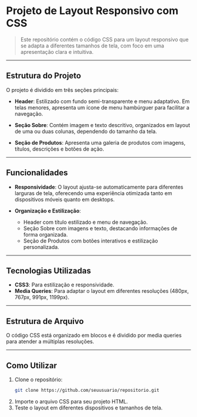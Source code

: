 # Projeto de Layout Responsivo com CSS

> Este repositório contém o código CSS para um layout responsivo que se adapta a diferentes tamanhos de tela, com foco em uma apresentação clara e intuitiva.

---

## **Estrutura do Projeto**

O projeto é dividido em três seções principais:

- **Header**: Estilizado com fundo semi-transparente e menu adaptativo. Em telas menores, apresenta um ícone de menu hambúrguer para facilitar a navegação.
  
- **Seção Sobre**: Contém imagem e texto descritivo, organizados em layout de uma ou duas colunas, dependendo do tamanho da tela.
  
- **Seção de Produtos**: Apresenta uma galeria de produtos com imagens, títulos, descrições e botões de ação.

---

## **Funcionalidades**

- **Responsividade**: O layout ajusta-se automaticamente para diferentes larguras de tela, oferecendo uma experiência otimizada tanto em dispositivos móveis quanto em desktops.
  
- **Organização e Estilização**:
  - Header com título estilizado e menu de navegação.
  - Seção Sobre com imagens e texto, destacando informações de forma organizada.
  - Seção de Produtos com botões interativos e estilização personalizada.

---

## **Tecnologias Utilizadas**

- **CSS3**: Para estilização e responsividade.
- **Media Queries**: Para adaptar o layout em diferentes resoluções (480px, 767px, 991px, 1199px).

---

## **Estrutura de Arquivo**

O código CSS está organizado em blocos e é dividido por media queries para atender a múltiplas resoluções.

---

## **Como Utilizar**

1. Clone o repositório:
    ```bash
    git clone https://github.com/seuusuario/repositorio.git
    ```
2. Importe o arquivo CSS para seu projeto HTML.
3. Teste o layout em diferentes dispositivos e tamanhos de tela.
